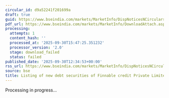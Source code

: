 ```yaml
---
circular_id: d9a52241f201699a
draft: true
guid: https://www.bseindia.com/markets/MarketInfo/DispNoticesNCirculars.aspx?Noticeid={86E6CCC0-4796-4560-B9E8-E7678EEFD869}&noticeno=20250930-42&dt=09/30/2025&icount=42&totcount=104&flag=0
pdf_url: https://www.bseindia.com/markets/MarketInfo/DownloadAttach.aspx?id=20250930-42&attachedId=
processing:
  attempts: 1
  content_hash: ''
  processed_at: '2025-09-30T15:47:25.351232'
  processor_version: '2.0'
  stage: download_failed
  status: failed
published_date: '2025-09-30T12:34:53+00:00'
rss_url: https://www.bseindia.com/markets/MarketInfo/DispNoticesNCirculars.aspx?Noticeid={86E6CCC0-4796-4560-B9E8-E7678EEFD869}&noticeno=20250930-42&dt=09/30/2025&icount=42&totcount=104&flag=0
source: bse
title: Listing of new debt securities of Finnable credit Private Limited
---
```


Processing in progress...